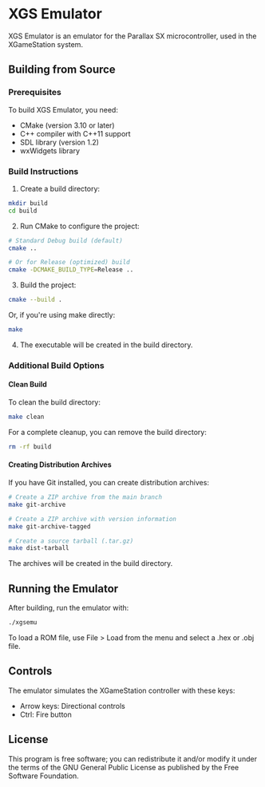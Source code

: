 # XGS Emulator

XGS Emulator is an emulator for the Parallax SX microcontroller, used in the XGameStation system.

## Building from Source

### Prerequisites

To build XGS Emulator, you need:

- CMake (version 3.10 or later)
- C++ compiler with C++11 support
- SDL library (version 1.2)
- wxWidgets library

### Build Instructions

1. Create a build directory:

```bash
mkdir build
cd build
```

2. Run CMake to configure the project:

```bash
# Standard Debug build (default)
cmake ..

# Or for Release (optimized) build
cmake -DCMAKE_BUILD_TYPE=Release ..
```

3. Build the project:

```bash
cmake --build .
```

Or, if you're using make directly:

```bash
make
```

4. The executable will be created in the build directory.

### Additional Build Options

#### Clean Build

To clean the build directory:

```bash
make clean
```

For a complete cleanup, you can remove the build directory:

```bash
rm -rf build
```

#### Creating Distribution Archives

If you have Git installed, you can create distribution archives:

```bash
# Create a ZIP archive from the main branch
make git-archive

# Create a ZIP archive with version information
make git-archive-tagged

# Create a source tarball (.tar.gz)
make dist-tarball
```

The archives will be created in the build directory.

## Running the Emulator

After building, run the emulator with:

```bash
./xgsemu
```

To load a ROM file, use File > Load from the menu and select a .hex or .obj file.

## Controls

The emulator simulates the XGameStation controller with these keys:

- Arrow keys: Directional controls
- Ctrl: Fire button

## License

This program is free software; you can redistribute it and/or modify it under the terms of the GNU General Public License as published by the Free Software Foundation.
